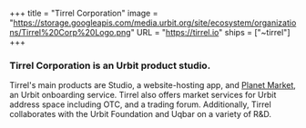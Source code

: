 +++
title = "Tirrel Corporation"
image = "https://storage.googleapis.com/media.urbit.org/site/ecosystem/organizations/Tirrel%20Corp%20Logo.png"
URL = "https://tirrel.io"
ships = ["~tirrel"]
+++

### Tirrel Corporation is an Urbit product studio. 

Tirrel's main products are Studio, a website-hosting app, and [Planet Market](planet.market), an Urbit onboarding service. Tirrel also offers market services for Urbit address space including OTC, and a trading forum. Additionally, Tirrel collaborates with the Urbit Foundation and Uqbar on a variety of R&D.